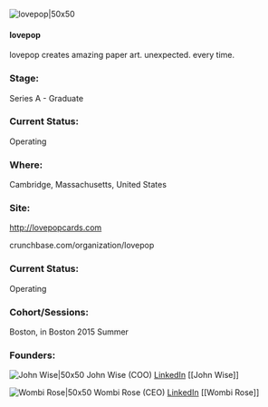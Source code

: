 

![lovepop|50x50](https://apimg.techstars.com/connect/images/image_files/556f6b0d1e6c019c98000007/original/lovepop_logo_3.png)

#### lovepop
lovepop creates amazing paper art. unexpected. every time.

### Stage: 
Series A - Graduate 

### Current Status: 
Operating

### Where:
Cambridge, Massachusetts, United States

### Site:
http://lovepopcards.com



crunchbase.com/organization/lovepop

### Current Status: 
Operating

### Cohort/Sessions: 
Boston, in Boston 2015 Summer

### Founders: 

![John Wise|50x50](https://apimg.techstars.com/connect/images/image_files/556f62051e6c01445f000003/original/John_Wise_-_Headshot.jpg) John Wise (COO) [LinkedIn](https://linkedin.com/in/john-wise-a8293777) [[John Wise]]

![Wombi Rose|50x50](https://apimg.techstars.com/connect/images/image_files/556f628f1e6c01856c000001/original/Wombi_Rose_051cc.jpg) Wombi Rose (CEO) [LinkedIn](https://linkedin.com/in/wombi) [[Wombi Rose]]


